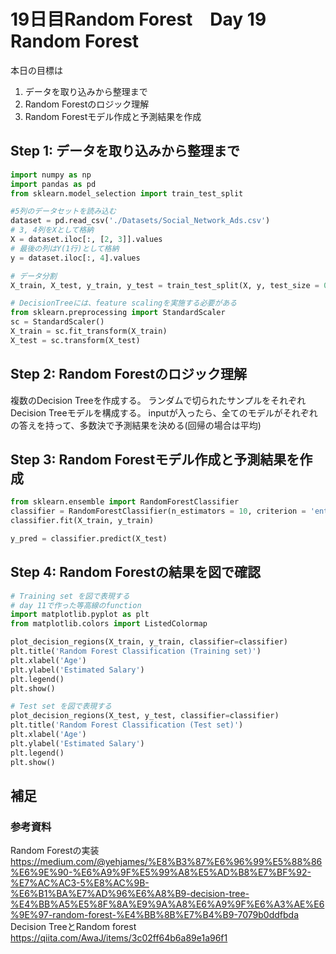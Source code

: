 # 19日目Random Forest　Day 19 Random Forest

本日の目標は
1. データを取り込みから整理まで
2. Random Forestのロジック理解
3. Random Forestモデル作成と予測結果を作成

## Step 1: データを取り込みから整理まで
```python
import numpy as np
import pandas as pd
from sklearn.model_selection import train_test_split

#5列のデータセットを読み込む
dataset = pd.read_csv('./Datasets/Social_Network_Ads.csv')
# 3, 4列をXとして格納
X = dataset.iloc[:, [2, 3]].values
# 最後の列はY(1行)として格納
y = dataset.iloc[:, 4].values

# データ分割
X_train, X_test, y_train, y_test = train_test_split(X, y, test_size = 0.25, random_state = 0)

# DecisionTreeには、feature scalingを実施する必要がある
from sklearn.preprocessing import StandardScaler
sc = StandardScaler()
X_train = sc.fit_transform(X_train)
X_test = sc.transform(X_test)

```
## Step 2: Random Forestのロジック理解
複数のDecision Treeを作成する。
ランダムで切られたサンプルをそれぞれDecision Treeモデルを構成する。
inputが入ったら、全てのモデルがそれぞれの答えを持って、多数決で予測結果を決める(回帰の場合は平均)

## Step 3: Random Forestモデル作成と予測結果を作成
```python
from sklearn.ensemble import RandomForestClassifier
classifier = RandomForestClassifier(n_estimators = 10, criterion = 'entropy', random_state = 0)
classifier.fit(X_train, y_train)

y_pred = classifier.predict(X_test)

```

## Step 4: Random Forestの結果を図で確認

```python
# Training set を図で表現する
# day 11で作った等高線のfunction
import matplotlib.pyplot as plt
from matplotlib.colors import ListedColormap

plot_decision_regions(X_train, y_train, classifier=classifier)
plt.title('Random Forest Classification (Training set)')
plt.xlabel('Age')
plt.ylabel('Estimated Salary')
plt.legend()
plt.show()

# Test set を図で表現する
plot_decision_regions(X_test, y_test, classifier=classifier)
plt.title('Random Forest Classification (Test set)')
plt.xlabel('Age')
plt.ylabel('Estimated Salary')
plt.legend()
plt.show()
```

## 補足

### 参考資料
Random Forestの実装 https://medium.com/@yehjames/%E8%B3%87%E6%96%99%E5%88%86%E6%9E%90-%E6%A9%9F%E5%99%A8%E5%AD%B8%E7%BF%92-%E7%AC%AC3-5%E8%AC%9B-%E6%B1%BA%E7%AD%96%E6%A8%B9-decision-tree-%E4%BB%A5%E5%8F%8A%E9%9A%A8%E6%A9%9F%E6%A3%AE%E6%9E%97-random-forest-%E4%BB%8B%E7%B4%B9-7079b0ddfbda  
Decision TreeとRandom forest	https://qiita.com/AwaJ/items/3c02ff64b6a89e1a96f1  
